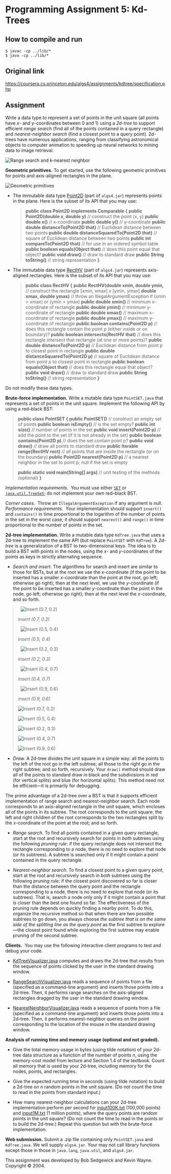 # Programming Assignment 5: Kd-Trees

## How to compile and run

    $ javac -cp ../lib/*  
    $ java -cp ../lib/* 

## Original link

https://coursera.cs.princeton.edu/algs4/assignments/kdtree/specification.php

## Assignment

Write a data type to represent a set of points in the unit square (all points have _x_\- and _y_\-coordinates between 0 and 1) using a _2d-tree_ to support efficient _range search_ (find all of the points contained in a query rectangle) and _nearest-neighbor search_ (find a closest point to a query point). 2d-trees have numerous applications, ranging from classifying astronomical objects to computer animation to speeding up neural networks to mining data to image retrieval.

![Range search and k-nearest neighbor](kdtree-ops.png)


**Geometric primitives.** To get started, use the following geometric primitives for points and axis-aligned rectangles in the plane.

![Geometric primitives](RectHV.png)

*   The immutable data type [Point2D](https://algs4.cs.princeton.edu/code/javadoc/edu/princeton/cs/algs4/Point2D.html) (part of `algs4.jar`) represents points in the plane. Here is the subset of its API that you may use:

    > **public class Point2D implements Comparable<Point2D> {**
    >    **public Point2D(double x, double y)**              // construct the point (x, y)
    >    **public  double x()**                              // x-coordinate
    >    **public  double y()**                              // y-coordinate
    >    **public  double distanceTo(Point2D that)**         // Euclidean distance between two points
    >    **public  double distanceSquaredTo(Point2D that)**  // square of Euclidean distance between two points
    >    **public     int compareTo(Point2D that)**          // for use in an ordered symbol table
    >    **public boolean equals(Object that)**              // does this point equal that object?
    >    **public    void draw()**                           // draw to standard draw
    >    **public  String toString()**                       // string representation
    > **}**

*   The immutable data type [RectHV](https://algs4.cs.princeton.edu/code/javadoc/edu/princeton/cs/algs4/RectHV.html) (part of `algs4.jar`) represents axis-aligned rectangles. Here is the subset of its API that you may use:

    > **public class RectHV {**
    >    **public    RectHV(double xmin, double ymin,**      // construct the rectangle \[xmin, xmax\] x \[ymin, ymax\]
    >                     **double xmax, double ymax)**      // throw an IllegalArgumentException if (xmin > xmax) or (ymin > ymax)
    >    **public  double xmin()**                           // minimum x-coordinate of rectangle
    >    **public  double ymin()**                           // minimum y-coordinate of rectangle
    >    **public  double xmax()**                           // maximum x-coordinate of rectangle
    >    **public  double ymax()**                           // maximum y-coordinate of rectangle
    >    **public boolean contains(Point2D p)**              // does this rectangle contain the point p (either inside or on boundary)?
    >    **public boolean intersects(RectHV that)**          // does this rectangle intersect that rectangle (at one or more points)?
    >    **public  double distanceTo(Point2D p)**            // Euclidean distance from point p to closest point in rectangle
    >    **public  double distanceSquaredTo(Point2D p)**     // square of Euclidean distance from point p to closest point in rectangle
    >    **public boolean equals(Object that)**              // does this rectangle equal that object?
    >    **public    void draw()**                           // draw to standard draw
    >    **public  String toString()**                       // string representation
    > **}**


Do not modify these data types.

**Brute-force implementation.** Write a mutable data type `PointSET.java` that represents a set of points in the unit square. Implement the following API by using a red–black BST:

> **public class PointSET {**
>    **public         PointSET()**                               // construct an empty set of points
>    **public           boolean isEmpty()**                      // is the set empty?
>    **public               int size()**                         // number of points in the set
>    **public              void insert(Point2D p)**              // add the point to the set (if it is not already in the set)
>    **public           boolean contains(Point2D p)**            // does the set contain point p?
>    **public              void draw()**                         // draw all points to standard draw
>    **public Iterable<Point2D> range(RectHV rect)**             // all points that are inside the rectangle (or on the boundary)
>    **public           Point2D nearest(Point2D p)**             // a nearest neighbor in the set to point p; null if the set is empty
>
>    **public static void main(String\[\] args)**                  // unit testing of the methods (optional)
> **}**

_Implementation requirements._  You must use either [`SET`](https://algs4.cs.princeton.edu/code/javadoc/edu/princeton/cs/algs4/SET.html) or [`java.util.TreeSet`](https://docs.oracle.com/javase/8/docs/api/java/util/TreeSet.html); do not implement your own red–black BST.

_Corner cases._  Throw an `IllegalArgumentException` if any argument is null. _Performance requirements._  Your implementation should support `insert()` and `contains()` in time proportional to the logarithm of the number of points in the set in the worst case; it should support `nearest()` and `range()` in time proportional to the number of points in the set.

**2d-tree implementation.** Write a mutable data type `KdTree.java` that uses a 2d-tree to implement the same API (but replace `PointSET` with `KdTree`). A _2d-tree_ is a generalization of a BST to two-dimensional keys. The idea is to build a BST with points in the nodes, using the _x_\- and _y_\-coordinates of the points as keys in strictly alternating sequence.

*   _Search and insert._ The algorithms for search and insert are similar to those for BSTs, but at the root we use the _x_\-coordinate (if the point to be inserted has a smaller _x_\-coordinate than the point at the root, go left; otherwise go right); then at the next level, we use the _y_\-coordinate (if the point to be inserted has a smaller _y_\-coordinate than the point in the node, go left; otherwise go right); then at the next level the _x_\-coordinate, and so forth.

>   ![Insert (0.7, 0.2)](kdtree1.png)
>
>
>
> _insert (0.7, 0.2)_
>
>   ![Insert (0.5, 0.4)](kdtree2.png)
>
>
>
> _insert (0.5, 0.4)_
>
>   ![Insert (0.2, 0.3)](kdtree3.png)
>
>
>
> _insert (0.2, 0.3)_
>
>   ![Insert (0.4, 0.7)](kdtree4.png)
>
>
>
> _insert (0.4, 0.7)_
>
>   ![Insert (0.9, 0.6)](kdtree5.png)
>
>
>
> _insert (0.9, 0.6)_
>
> ![Insert (0.7, 0.2)](kdtree-insert1.png)
>
> ![Insert (0.5, 0.4)](kdtree-insert2.png)
>
> ![Insert (0.2, 0.3)](kdtree-insert3.png)
>
> ![Insert (0.4, 0.7)](kdtree-insert4.png)
>
> ![Insert (0.9, 0.6)](kdtree-insert5.png)

*   _Draw._ A 2d-tree divides the unit square in a simple way: all the points to the left of the root go in the left subtree; all those to the right go in the right subtree; and so forth, recursively. Your `draw()` method should draw all of the points to standard draw in black and the subdivisions in red (for vertical splits) and blue (for horizontal splits). This method need not be efficient—it is primarily for debugging.

The prime advantage of a 2d-tree over a BST is that it supports efficient implementation of range search and nearest-neighbor search. Each node corresponds to an axis-aligned rectangle in the unit square, which encloses all of the points in its subtree. The root corresponds to the unit square; the left and right children of the root corresponds to the two rectangles split by the _x_\-coordinate of the point at the root; and so forth.

*   _Range search._ To find all points contained in a given query rectangle, start at the root and recursively search for points in _both_ subtrees using the following _pruning rule_: if the query rectangle does not intersect the rectangle corresponding to a node, there is no need to explore that node (or its subtrees). A subtree is searched only if it might contain a point contained in the query rectangle.

*   _Nearest-neighbor search._ To find a closest point to a given query point, start at the root and recursively search in _both_ subtrees using the following _pruning rule_: if the closest point discovered so far is closer than the distance between the query point and the rectangle corresponding to a node, there is no need to explore that node (or its subtrees). That is, search a node only only if it might contain a point that is closer than the best one found so far. The effectiveness of the pruning rule depends on quickly finding a nearby point. To do this, organize the recursive method so that when there are two possible subtrees to go down, you always choose _the subtree that is on the same side of the splitting line as the query point_ as the first subtree to explore—the closest point found while exploring the first subtree may enable pruning of the second subtree.

**Clients.**  You may use the following interactive client programs to test and debug your code.

*   [KdTreeVisualizer.java](files/KdTreeVisualizer.java) computes and draws the 2d-tree that results from the sequence of points clicked by the user in the standard drawing window.

*   [RangeSearchVisualizer.java](files/RangeSearchVisualizer.java) reads a sequence of points from a file (specified as a command-line argument) and inserts those points into a 2d-tree. Then, it performs range searches on the axis-aligned rectangles dragged by the user in the standard drawing window.

*   [NearestNeighborVisualizer.java](files/NearestNeighborVisualizer.java) reads a sequence of points from a file (specified as a command-line argument) and inserts those points into a 2d-tree. Then, it performs nearest-neighbor queries on the point corresponding to the location of the mouse in the standard drawing window.

**Analysis of running time and memory usage (optional and not graded).**

*   Give the total memory usage in bytes (using tilde notation) of your 2d-tree data structure as a function of the number of points _n_, using the memory-cost model from lecture and Section 1.4 of the textbook. Count all memory that is used by your 2d-tree, including memory for the nodes, points, and rectangles.

*   Give the expected running time in seconds (using tilde notation) to build a 2d-tree on _n_ random points in the unit square. (Do not count the time to read in the points from standard input.)

*   How many nearest-neighbor calculations can your 2d-tree implementation perform per second for [input100K.txt](files/input100K.txt) (100,000 points) and [input1M.txt](files/input1M.txt) (1 million points), where the query points are random points in the unit square? (Do not count the time to read in the points or to build the 2d-tree.) Repeat this question but with the brute-force implementation.

**Web submission.** Submit a .zip file containing only `PointSET.java` and `KdTree.java`. We will supply `algs4.jar`. Your may not call library functions except those in those in `java.lang`, `java.util`, and `algs4.jar`.



This assignment was developed by Bob Sedgewick and Kevin Wayne.  
Copyright © 2004.